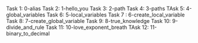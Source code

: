 Task 1: 0-alias
Task 2: 1-hello_you
Task 3: 2-path
Task 4: 3-paths
TAsk 5: 4-global_variables
Task 6: 5-local_variables
Task 7 : 6-create_local_variable
Task 8: 7-create_global_variable
Task 9: 8-true_knowledge
Task 10: 9-divide_and_rule
Task 11: 10-love_exponent_breath
TAsk 12: 11-binary_to_decimal
